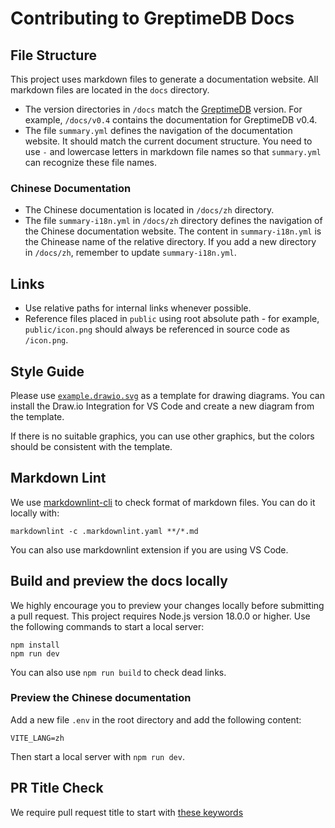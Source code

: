 # Contributing to GreptimeDB Docs

## File Structure

This project uses markdown files to generate a documentation website.
All markdown files are located in the `docs` directory.

- The version directories in `/docs` match the [GreptimeDB](https://github.com/GreptimeTeam/greptimedb) version.
For example, `/docs/v0.4` contains the documentation for GreptimeDB v0.4.
- The file `summary.yml` defines the navigation of the documentation website.
It should match the current document structure.
You need to use `-` and lowercase letters in markdown file names so that `summary.yml` can recognize these file names.

### Chinese Documentation

- The Chinese documentation is located in `/docs/zh` directory.
- The file `summary-i18n.yml` in `/docs/zh` directory defines the navigation of the Chinese documentation website. 
The content in `summary-i18n.yml` is the Chinease name of the relative directory.
If you add a new directory in `/docs/zh`, remember to update `summary-i18n.yml`.

## Links

- Use relative paths for internal links whenever possible.
- Reference files placed in `public` using root absolute path - for example, `public/icon.png` should always be referenced in source code as `/icon.png`.

## Style Guide

Please use [`example.drawio.svg`](docs/example.drawio.svg) as a template for drawing diagrams.
You can install the Draw.io Integration for VS Code and create a new diagram from the template.

If there is no suitable graphics, you can use other graphics,
but the colors should be consistent with the template.

## Markdown Lint

We use [markdownlint-cli](https://github.com/DavidAnson/markdownlint) to check
format of markdown files. You can do it locally with:

```shell
markdownlint -c .markdownlint.yaml **/*.md
```

You can also use markdownlint extension if you are using VS Code.

## Build and preview the docs locally

We highly encourage you to preview your changes locally before submitting a pull request.
This project requires Node.js version 18.0.0 or higher.
Use the following commands to start a local server:

```shell
npm install
npm run dev
```

You can also use `npm run build` to check dead links.

### Preview the Chinese documentation

Add a new file `.env` in the root directory and add the following content:

```shell
VITE_LANG=zh
```

Then start a local server with `npm run dev`.

## PR Title Check

We require pull request title to start with [these
keywords](https://github.com/GreptimeTeam/docs/pull/4/files#diff-778d6d6e6107ef54c50c49b37df09a4a21b2e42e8a6623aaa24888fa16bc1551R7)
